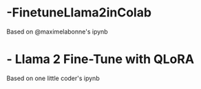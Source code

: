 # -FinetuneLlama2inColab
Based on @maximelabonne's ipynb

# - Llama 2 Fine-Tune with QLoRA
Based on one little coder's ipynb
